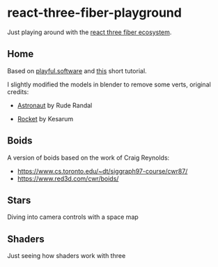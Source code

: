 # react-three-fiber-playground

Just playing around with the [react three fiber ecosystem](https://docs.pmnd.rs/home).

## Home

Based on [playful.software](https://playful.software)
and [this](https://twitter.com/0xca0a/status/1445409346305892353?s=20) short tutorial.

I slightly modified the models in blender to remove some verts, original credits:

- [Astronaut](https://sketchfab.com/3d-models/little-astronaut-5bb793a440164595ac4cb605822b2d88)
by Rude Randal
  
- [Rocket](https://sketchfab.com/3d-models/low-poly-rocket-e63a27edf07b41e99c31344a559f6868) by Kesarum

## Boids

A version of boids based on the work of Craig Reynolds:

- https://www.cs.toronto.edu/~dt/siggraph97-course/cwr87/
- https://www.red3d.com/cwr/boids/

## Stars

Diving into camera controls with a space map

## Shaders

Just seeing how shaders work with three
